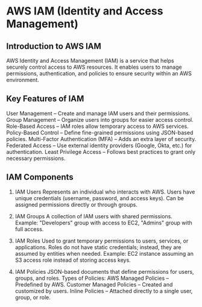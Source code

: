 # AWS IAM (Identity and Access Management)

## Introduction to AWS IAM
AWS Identity and Access Management (IAM) is a service that helps securely control access to AWS resources. It enables users to manage permissions, authentication, and policies to ensure security within an AWS environment.

## Key Features of IAM
User Management – Create and manage IAM users and their permissions.
Group Management – Organize users into groups for easier access control.
Role-Based Access – IAM roles allow temporary access to AWS services.
Policy-Based Control – Define fine-grained permissions using JSON-based policies.
Multi-Factor Authentication (MFA) – Adds an extra layer of security.
Federated Access – Use external identity providers (Google, Okta, etc.) for authentication.
Least Privilege Access – Follows best practices to grant only necessary permissions.

## IAM Components
1. IAM Users
    Represents an individual who interacts with AWS.
    Users have unique credentials (username, password, and access keys).
    Can be assigned permissions directly or through groups.

2. IAM Groups
    A collection of IAM users with shared permissions.
    Example: "Developers" group with access to EC2, "Admins" group with full access.

3. IAM Roles
    Used to grant temporary permissions to users, services, or applications.
    Roles do not have static credentials; instead, they are assumed by entities when needed.
    Example: EC2 instance assuming an S3 access role instead of storing access keys.

4. IAM Policies
    JSON-based documents that define permissions for users, groups, and roles.
    Types of Policies:
      AWS Managed Policies – Predefined by AWS.
      Customer Managed Policies – Created and customized by users.
      Inline Policies – Attached directly to a single user, group, or role.